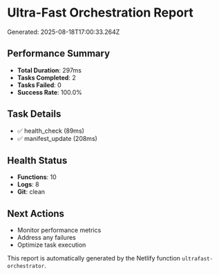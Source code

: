 # Ultra-Fast Orchestration Report

Generated: 2025-08-18T17:00:33.264Z

## Performance Summary
- **Total Duration**: 297ms
- **Tasks Completed**: 2
- **Tasks Failed**: 0
- **Success Rate**: 100.0%

## Task Details
- ✅ health_check (89ms)
- ✅ manifest_update (208ms)

## Health Status
- **Functions**: 10
- **Logs**: 8
- **Git**: clean

## Next Actions
- Monitor performance metrics
- Address any failures
- Optimize task execution

This report is automatically generated by the Netlify function `ultrafast-orchestrator`.
